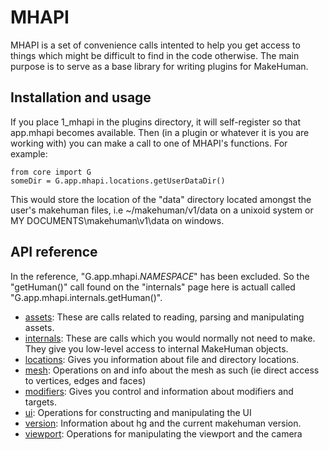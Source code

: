 # MHAPI

MHAPI is a set of convenience calls intented to help you get access to things which might be difficult to find in the code otherwise.
The main purpose is to serve as a base library for writing plugins for MakeHuman. 

## Installation and usage

If you place 1_mhapi in the plugins directory, it will self-register so that app.mhapi becomes available. Then (in a plugin or whatever
it is you are working with) you can make a call to one of MHAPI's functions. For example:

    from core import G
    someDir = G.app.mhapi.locations.getUserDataDir()

This would store the location of the "data" directory located amongst the user's makehuman files, i.e ~/makehuman/v1/data on a unixoid
system or MY DOCUMENTS\makehuman\v1\data on windows. 

## API reference

In the reference, "G.app.mhapi._NAMESPACE_" has been excluded. So the "getHuman()" call found on the "internals" page here is actuall called "G.app.mhapi.internals.getHuman()".

* [assets](docs/assets.md): These are calls related to reading, parsing and manipulating assets.
* [internals](docs/internals.md): These are calls which you would normally not need to make. They give you low-level access to internal MakeHuman objects. 
* [locations](docs/locations.md): Gives you information about file and directory locations. 
* [mesh](docs/mesh.md): Operations on and info about the mesh as such (ie direct access to vertices, edges and faces)
* [modifiers](docs/modifiers.md): Gives you control and information about modifiers and targets.
* [ui](docs/ui.md): Operations for constructing and manipulating the UI
* [version](docs/version.md): Information about hg and the current makehuman version.
* [viewport](docs/viewport.md): Operations for manipulating the viewport and the camera

